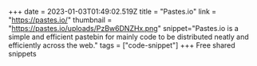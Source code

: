 +++
date = 2023-01-03T01:49:02.519Z
title = "Pastes.io"
link = "https://pastes.io/"
thumbnail = "https://pastes.io/uploads/PzBw6DNZHx.png"
snippet="Pastes.io is a simple and efficient pastebin for mainly code to be distributed neatly and efficiently across the web."
tags = ["code-snippet"]
+++
Free shared snippets
